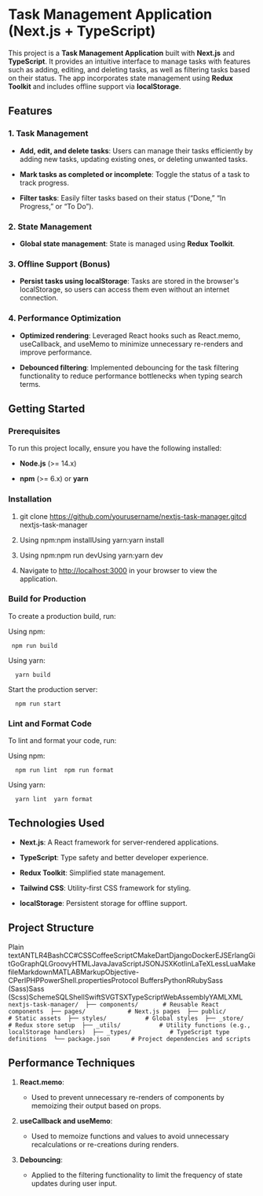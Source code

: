 Task Management Application (Next.js + TypeScript)
==================================================

This project is a **Task Management Application** built with **Next.js** and **TypeScript**. It provides an intuitive interface to manage tasks with features such as adding, editing, and deleting tasks, as well as filtering tasks based on their status. The app incorporates state management using **Redux Toolkit** and includes offline support via **localStorage**.

Features
--------

### 1\. Task Management

*   **Add, edit, and delete tasks**: Users can manage their tasks efficiently by adding new tasks, updating existing ones, or deleting unwanted tasks.
    
*   **Mark tasks as completed or incomplete**: Toggle the status of a task to track progress.
    
*   **Filter tasks**: Easily filter tasks based on their status (“Done,” “In Progress,” or “To Do”).
    

### 2\. State Management

*   **Global state management**: State is managed using **Redux Toolkit**.
    

### 3\. Offline Support (Bonus)

*   **Persist tasks using localStorage**: Tasks are stored in the browser's localStorage, so users can access them even without an internet connection.
    

### 4\. Performance Optimization

*   **Optimized rendering**: Leveraged React hooks such as React.memo, useCallback, and useMemo to minimize unnecessary re-renders and improve performance.
    
*   **Debounced filtering**: Implemented debouncing for the task filtering functionality to reduce performance bottlenecks when typing search terms.
    

Getting Started
---------------

### Prerequisites

To run this project locally, ensure you have the following installed:

*   **Node.js** (>= 14.x)
    
*   **npm** (>= 6.x) or **yarn**
    

### Installation

1.  git clone https://github.com/yourusername/nextjs-task-manager.gitcd nextjs-task-manager
    
2.  Using npm:npm installUsing yarn:yarn install
    
3.  Using npm:npm run devUsing yarn:yarn dev
    
4.  Navigate to [http://localhost:3000](http://localhost:3000/) in your browser to view the application.
    

### Build for Production

To create a production build, run:

Using npm:

`  npm run build   `

Using yarn:

`   yarn build   `

Start the production server:

`   npm run start   `

### Lint and Format Code

To lint and format your code, run:

Using npm:

`   npm run lint  npm run format   `

Using yarn:

`   yarn lint  yarn format   `

Technologies Used
-----------------

*   **Next.js**: A React framework for server-rendered applications.
    
*   **TypeScript**: Type safety and better developer experience.
    
*   **Redux Toolkit**: Simplified state management.
    
*   **Tailwind CSS**: Utility-first CSS framework for styling.
    
*   **localStorage**: Persistent storage for offline support.
    

Project Structure
-----------------

Plain textANTLR4BashCC#CSSCoffeeScriptCMakeDartDjangoDockerEJSErlangGitGoGraphQLGroovyHTMLJavaJavaScriptJSONJSXKotlinLaTeXLessLuaMakefileMarkdownMATLABMarkupObjective-CPerlPHPPowerShell.propertiesProtocol BuffersPythonRRubySass (Sass)Sass (Scss)SchemeSQLShellSwiftSVGTSXTypeScriptWebAssemblyYAMLXML`   nextjs-task-manager/  ├── components/       # Reusable React components  ├── pages/            # Next.js pages  ├── public/           # Static assets  ├── styles/           # Global styles  ├── _store/           # Redux store setup  ├── _utils/           # Utility functions (e.g., localStorage handlers)  ├── _types/           # TypeScript type definitions  └── package.json      # Project dependencies and scripts   `

Performance Techniques
----------------------

1.  **React.memo**:
    
    *   Used to prevent unnecessary re-renders of components by memoizing their output based on props.
        
2.  **useCallback and useMemo**:
    
    *   Used to memoize functions and values to avoid unnecessary recalculations or re-creations during renders.
        
3.  **Debouncing**:
    
    *   Applied to the filtering functionality to limit the frequency of state updates during user input.
        
